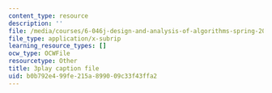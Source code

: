```yaml
---
content_type: resource
description: ''
file: /media/courses/6-046j-design-and-analysis-of-algorithms-spring-2015/b0b792e499fe215a899009c33f43ffa2_krZI60lKPek.srt
file_type: application/x-subrip
learning_resource_types: []
ocw_type: OCWFile
resourcetype: Other
title: 3play caption file
uid: b0b792e4-99fe-215a-8990-09c33f43ffa2
---
```

